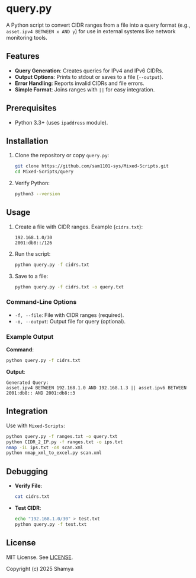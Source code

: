 # query.py

A Python script to convert CIDR ranges from a file into a query format (e.g., `asset.ipv4 BETWEEN x AND y`) for use in external systems like network monitoring tools.

## Features

- **Query Generation**: Creates queries for IPv4 and IPv6 CIDRs.
- **Output Options**: Prints to stdout or saves to a file (`--output`).
- **Error Handling**: Reports invalid CIDRs and file errors.
- **Simple Format**: Joins ranges with `||` for easy integration.

## Prerequisites

- Python 3.3+ (uses `ipaddress` module).

## Installation

1. Clone the repository or copy `query.py`:

   ```bash
   git clone https://github.com/sam1101-sys/Mixed-Scripts.git
   cd Mixed-Scripts/query
   ```

2. Verify Python:

   ```bash
   python3 --version
   ```

## Usage

1. Create a file with CIDR ranges. Example (`cidrs.txt`):

   ```
   192.168.1.0/30
   2001:db8::/126
   ```

2. Run the script:

   ```bash
   python query.py -f cidrs.txt
   ```

3. Save to a file:

   ```bash
   python query.py -f cidrs.txt -o query.txt
   ```

### Command-Line Options

- `-f, --file`: File with CIDR ranges (required).
- `-o, --output`: Output file for query (optional).

### Example Output

**Command**:
```bash
python query.py -f cidrs.txt
```

**Output**:
```
Generated Query:
asset.ipv4 BETWEEN 192.168.1.0 AND 192.168.1.3 || asset.ipv6 BETWEEN 2001:db8:: AND 2001:db8::3
```

## Integration

Use with `Mixed-Scripts`:
```bash
python query.py -f ranges.txt -o query.txt
python CIDR_2_IP.py -f ranges.txt -o ips.txt
nmap -iL ips.txt -oX scan.xml
python nmap_xml_to_excel.py scan.xml
```

## Debugging

- **Verify File**:
  ```bash
  cat cidrs.txt
  ```
- **Test CIDR**:
  ```bash
  echo "192.168.1.0/30" > test.txt
  python query.py -f test.txt
  ```

## License

MIT License. See [LICENSE](../../LICENSE).

Copyright (c) 2025 Shamya

